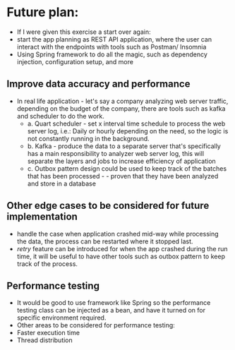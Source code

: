 # Future plan:
- If I were given this exercise a start over again:
- start the app planning as REST API application, where the user can interact with the endpoints with tools such as Postman/ Insomnia
- Using Spring framework to do all the magic, such as dependency injection, configuration setup, and more

## Improve data accuracy and performance
- In real life application - let's say a company analyzing web server traffic, depending on the budget of the company, there are tools such as kafka and scheduler to do the work.
  - a. Quart scheduler - set x interval time schedule to process the web server log, i.e.: Daily or hourly depending on the need, so the logic is not constantly running in the background.
  - b. Kafka - produce the data to a separate server that's specifically has a main responsibility to analyzer web server log, this will separate the layers and jobs to increase efficiency of application
  - c. Outbox pattern design could be used to keep track of the batches that has been processed -  - proven that they have been analyzed and store in a database

## Other edge cases to be considered for future implementation
- handle the case when application crashed mid-way while processing the data, the process can be restarted where it stopped last.
- *retry* feature can be introduced for when the app crashed during the run time, it will be useful to have other tools such as outbox pattern to keep track of the process.

  
## Performance testing
- It would be good to use framework like Spring so the performance testing class can be injected as a bean, and have it turned on for specific environment required.
- Other areas to be considered for performance testing:
- Faster execution time
- Thread distribution
